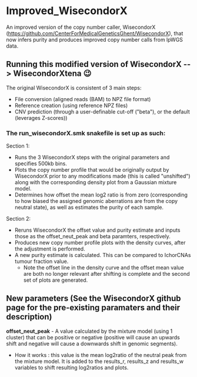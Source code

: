 # Improved_WisecondorX
An improved version of the copy number caller, WisecondorX (https://github.com/CenterForMedicalGeneticsGhent/WisecondorX), that now infers purity and produces improved copy number calls from lpWGS data.

## Running this modified version of WisecondorX --> WisecondorXtena :wink:
The original WisecondorX is consistent of 3 main steps: 
* File conversion (aligned reads (BAM) to NPZ file format)
* Reference creation (using reference NPZ files)
* CNV prediction (through a user-definable cut-off ("beta"), or the default (leverages Z-scores))

### The run_wisecondorX.smk snakefile is set up as such:
Section 1:
* Runs the 3 WisecondorX steps with the original parameters and specifies 500kb bins.
* Plots the copy number profile that would be originally output by WisecondorX prior to any modifications made (this is called "unshifted") along with the corresponding density plot from a Gaussian mixture model.
* Determines how offset the mean log2 ratio is from zero (corresponding to how biased the assigned genomic aberrations are from the copy neutral state), as well as estimates the purity of each sample.

Section 2:
* Reruns WisecondorX the offset value and purity estimate and inputs those as the offset_neut_peak and beta paramters, respectively.
* Produces new copy number profile plots with the density curves, after the adjustment is performed.
* A new purity estimate is calculated. This can be compared to IchorCNAs tumour fraction value.
  * Note the offset line in the density curve and the offset mean value are both no longer relevant after shifting is complete and the second set of plots are generated.

## New parameters (See the WisecondorX github page for the pre-existing paramaters and their description)
**offset_neut_peak** - A value calculated by the mixture model (using 1 cluster) that can be positive or negative (positive will cause an upwards shift and negative will cause a downwards shift in genomic segments). 
* How it works : this value is the mean log2ratio of the neutral peak from the mixture model. It is added to the results_r, results_z and results_w variables to shift resulting log2ratios and plots. 
